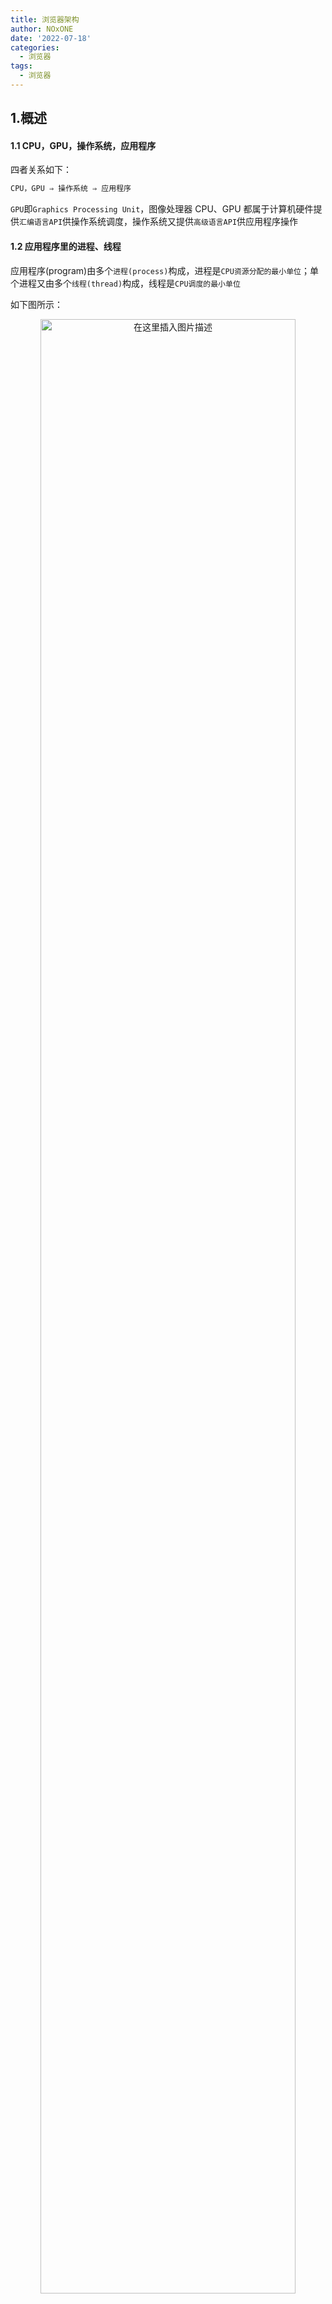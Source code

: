 ```yaml
---
title: 浏览器架构
author: NOxONE
date: '2022-07-18'
categories:
  - 浏览器
tags:
  - 浏览器
---
```


## 1.概述

#### 1.1 CPU，GPU，操作系统，应用程序

四者关系如下：

```js
CPU，GPU ⇒ 操作系统 ⇒ 应用程序
```

`GPU`即`Graphics Processing Unit`，图像处理器
CPU、GPU 都属于计算机硬件提供`汇编语言API`供操作系统调度，操作系统又提供`高级语言API`供应用程序操作

#### 1.2 应用程序里的进程、线程

应用程序(program)由多个`进程(process)`构成，进程是`CPU资源分配的最小单位`；单个进程又由多个`线程(thread)`构成，线程是`CPU调度的最小单位`

如下图所示：

<p align=center><img src="https://p3-juejin.byteimg.com/tos-cn-i-k3u1fbpfcp/2e41fd4522764378975100f55c7aabec~tplv-k3u1fbpfcp-zoom-1.image"  width="90%" alt="在这里插入图片描述"  /></p>

线程共享 CPU 分配给进程的资源内存空间，可以彼此通信，而同个程序里的进程之间内存地址是相互隔离的，需要通过`IPC（Inter Process Communication）`进行通信(例如浏览器主进程需要通过`RendererHost`接口向渲染进程传输数据)

进程间彼此相互隔离，工作独立，一个进程 GG 了也不会影响其他进程

#### 1.3 浏览器架构

浏览器按多个进程分成多个模块，各个模块相互独立，且有着单一职责，又相互联系，浏览器各个模块如下：

```js
浏览器模块(Browser): 负责整个浏览器内行为协调，调用各个模块
渲染模块(Renderer): 负责渲染网页
GPU模块: 负责绘制页面
网络模块(Network): 负责网络请求
存储模块(Storage): 负责本地存储

用户界面模块(UI): 负责浏览器提供给用户的界面模块
设备模块(Device): 负责与各种本地设备交互
```

在 Chrome 浏览器里点击左上角的`三个点按钮`⇒ `更多工具`⇒ `任务管理器`，可以看到浏览器里运行的各个进程

<p align=center><img src="https://p3-juejin.byteimg.com/tos-cn-i-k3u1fbpfcp/5dd421d31be947d990820b04a3e20a72~tplv-k3u1fbpfcp-zoom-1.image" width="90%" alt="在这里插入图片描述"  /></p>

补充：

1.每个页面会在单个渲染进程中运行，js 是这个渲染进程中的一个单线程

2.Chrome 浏览器在 web 是多进程，在移动设备由于内存资源有限会采用单进程

#### 1.4 站点隔离

`站点隔离`是将不同站点各自运行在独立的进程里，不许通信，实现`沙盒隔离`，从而阻碍了 iframe 绕过同源策略进行安全攻击的可能，因为同个进程站点之间可以进行数据通信

## 2.导航功能

在开始介绍浏览器的导航功能之前，先抛出一个经典问题：`从输入一个url到显示一个页面，浏览器背后发生了些什么？`
这个问题的背后其实涉及到了浏览器的很多个进程之间的通信，下面来逐个过一过这些模块

#### 2.1 UI 线程

`ui线程`是`浏览器进程`中的一个线程，负责浏览器 UI 展示和用户交互。用户在导航搜索栏输入时，会通过 ui 线程解析校验输入的 url，在用户敲击回车后，ui 线程控制网页 tab 栏开启 loading 动画，通知`网络进程`发送请求

#### 2.2 网络线程

`网络线程`在拿到 url 后就会启动服务，`DNS寻址`后通过一系列网络协议与服务器建立安全链接，在收到响应后，检查请求头`header`里的`content-type`字段发现是 html 类型数据，然后由浏览器进程通过`RendererHost`接口将数据传输给`渲染进程`作处理

补充：

1.为提高效率，UI 线程在通知网络线程发送请求的同时也会实例化一个`渲染进程`等着

2.若`content-type`为`zip`或者其他类型文件，会将数据交由`下载管理器进程`处理

#### 2.3 渲染进程

`渲染进程`在接收到`html`数据后，就会解析 html 文件，开始渲染页面（具体渲染过程这里不展开），在完成渲染后，通过`IPC`告知浏览器进程里的`ui线程`停止 tab 栏的 loading 动画

流程图如下:

<p align=center><img src="https://p3-juejin.byteimg.com/tos-cn-i-k3u1fbpfcp/9ef9571f767c40eba250458042b843fb~tplv-k3u1fbpfcp-zoom-1.image" width="90%" alt="在这里插入图片描述"  /></p>

## 参考

[1.现代浏览器内部机制 Part 1 | 多进程架构](https://cloud.tencent.com/developer/article/1806716)

[2.精读《深入了解现代浏览器一》](https://juejin.cn/post/7035791817803038728)

[3.从浏览器多进程到 JS 单线程，JS 运行机制最全面的一次梳理](https://segmentfault.com/a/1190000012925872)
